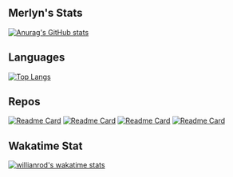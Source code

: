 ## Merlyn's Stats
[![Anurag's GitHub stats](https://github-readme-stats.vercel.app/api?username=merlynallen&count_private=true&show_icons=true&theme=vue)](https://github.com/MerlynAllen/MerlynAllen)

## Languages
[![Top Langs](https://github-readme-stats.vercel.app/api/top-langs/?username=merlynallen&show_owner=true&show_icons=true&theme=vue&count_private=true&layout=compact&langs_count=6)](https://github.com/MerlynAllen/MerlynAllen)


## Repos
[![Readme Card](https://github-readme-stats.vercel.app/api/pin/?username=merlynallen&repo=MerlynAllen&show_owner=true&show_icons=true&theme=vue)](https://github.com/MerlynAllen/MerlynAllen)
[![Readme Card](https://github-readme-stats.vercel.app/api/pin/?username=merlynallen&repo=bilibili_danmaku&show_owner=true&show_icons=true&theme=vue)](https://github.com/MerlynAllen/bilibili_danmaku)
[![Readme Card](https://github-readme-stats.vercel.app/api/pin/?username=merlynallen&repo=cloudflare-ddns&show_owner=true&show_icons=true&theme=vue)](https://github.com/MerlynAllen/cloudflare-ddns)
[![Readme Card](https://github-readme-stats.vercel.app/api/pin/?username=merlynallen&repo=gallery&show_owner=true&show_icons=true&theme=vue)](https://github.com/MerlynAllen/gallery)

## Wakatime Stat
[![willianrod's wakatime stats](https://github-readme-stats.vercel.app/api/wakatime?username=merlynallen&layout=compact)](https://github.com/anuraghazra/github-readme-stats)
